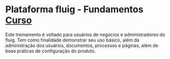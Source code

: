 # Plataforma fluig - Fundamentos [Curso](http://www.academy.fluig.com/cursos/plataforma-fluig-fundamentos "Link para o Curso")
Este treinamento é voltado para usuários de negócios e administradores do fluig. 
Tem como finalidade demonstrar seu uso básico, além da administração dos usuários, documentos, processos e páginas, além de boas práticas de configuração do produto.